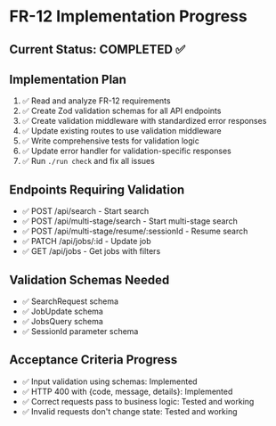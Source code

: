 # FR-12 Implementation Progress

## Current Status: COMPLETED ✅

## Implementation Plan

1. ✅ Read and analyze FR-12 requirements
2. ✅ Create Zod validation schemas for all API endpoints
3. ✅ Create validation middleware with standardized error responses
4. ✅ Update existing routes to use validation middleware
5. ✅ Write comprehensive tests for validation logic
6. ✅ Update error handler for validation-specific responses
7. ✅ Run `./run check` and fix all issues

## Endpoints Requiring Validation

- ✅ POST /api/search - Start search
- ✅ POST /api/multi-stage/search - Start multi-stage search
- ✅ POST /api/multi-stage/resume/:sessionId - Resume search
- ✅ PATCH /api/jobs/:id - Update job
- ✅ GET /api/jobs - Get jobs with filters

## Validation Schemas Needed

- ✅ SearchRequest schema
- ✅ JobUpdate schema
- ✅ JobsQuery schema
- ✅ SessionId parameter schema

## Acceptance Criteria Progress

- ✅ Input validation using schemas: Implemented
- ✅ HTTP 400 with {code, message, details}: Implemented
- ✅ Correct requests pass to business logic: Tested and working
- ✅ Invalid requests don't change state: Tested and working

